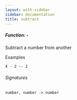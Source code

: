 ```yaml
---
layout: with-sidebar
sidebar: documentation
title: subtract
---
```


##### Function: `-`
Subtract a number from another

  Examples

    4 - 2 -- 2

###### Signatures
    number, number -> number

